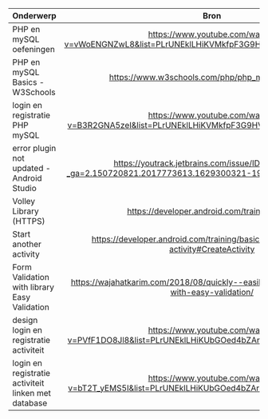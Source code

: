 | Onderwerp    | Bron |
| -------------|:---------------:|
| PHP en mySQL oefeningen | https://www.youtube.com/watch?v=vWoENGNZwL8&list=PLrUNEklLHiKVMkfpF3G9HVf0AstEeZ6Sm&index=13        | 
|PHP en mySQL Basics - W3Schools|https://www.w3schools.com/php/php_mysql_intro.asp|
|login en registratie PHP mySQL|https://www.youtube.com/watch?v=B3R2GNA5zeI&list=PLrUNEklLHiKVMkfpF3G9HVf0AstEeZ6Sm&index=34|
|error plugin not updated - Android Studio|https://youtrack.jetbrains.com/issue/IDEA-237012?_ga=2.150720821.2017773613.1629300321-1902068659.1629300321|
|Volley Library (HTTPS)|https://developer.android.com/training/volley|
|Start another activity|https://developer.android.com/training/basics/firstapp/starting-activity#CreateActivity|
|Form Validation with library Easy Validation|https://wajahatkarim.com/2018/08/quickly--easily-validating-your-text-with-easy-validation/|
|design login en registratie activiteit|https://www.youtube.com/watch?v=PVfF1DO8Jl8&list=PLrUNEklLHiKUbGOed4bZAr4HzWSzO8QGL&index=4|
|login en registratie activiteit linken met database |https://www.youtube.com/watch?v=bT2T_yEMS5I&list=PLrUNEklLHiKUbGOed4bZAr4HzWSzO8QGL&index=6|